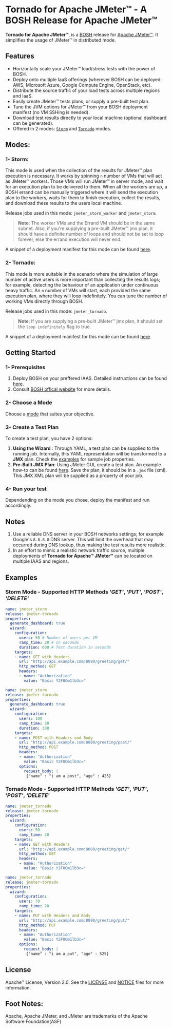 # Tornado for Apache JMeter&trade; - A BOSH Release for Apache JMeter&trade;

**Tornado for Apache JMeter&trade;**, is a [BOSH](https://bosh.io/) release for [Apache JMeter&trade;](http://jmeter.apache.org/). It simplifies the usage of JMeter&trade; in distributed mode.

## Features

* Horizontally scale your JMeter&trade; load/stress tests with the power of BOSH.
* Deploy onto multiple IaaS offerings (wherever BOSH can be deployed: AWS, Microsoft Azure, Google Compute Engine, OpenStack, etc).
* Distribute the source traffic of your load tests across multiple regions and IaaS.
* Easily create JMeter&trade; tests plans, or supply a pre-built test plan.
* Tune the JVM options for JMeter&trade; from your BOSH deployment manifest (no VM SSHing is needed).
* Download test results directly to your local machine (optional dashboard can be generated).
* Offered in 2 modes: [`Storm`](#1--storm) and [`Tornado`](#2--tornado) modes.

## Modes:

### 1- Storm:
This mode is used when the collection of the results for JMeter&trade; plan execution is necessary. It works by spinning `n` number of VMs that will act as JMeter&trade; workers. Those VMs will run JMeter&trade; in server mode, and wait for an execution plan to be delivered to them. When all the workers are up, a BOSH errand can be manually triggered where it will send the execution plan to the workers, waits for them to finish execution, collect the results, and download these results to the users local machine.

Release jobs used in this mode: `jmeter_storm_worker` and `jmeter_storm`.

>**Note**: The worker VMs and the Errand VM should be in the same subnet. Also, if you're supplying a pre-built JMeter&trade; jmx plan, it should have a definite number of loops and should not be set to loop forever, else the errand execution will never end.

A snippet of a deployment manifest for this mode can be found [here](docs/storm-mode/sample-deployment-manifests-snippets.yml).

### 2- Tornado:
This mode is more suitable in the scenario where the simulation of large number of active users is more important than collecting the results logs; for example, detecting the behaviour of an application under continuous heavy traffic. An `n` number of VMs will start, each provided the same execution plan, where they will loop indefinitely. You can tune the number of working VMs directly through BOSH.

Release jobs used in this mode: `jmeter_tornado`.

>**Note**: If you are supplying a pre-built JMeter&trade; jmx plan, it should set the `loop indefinitely` flag to true.

A snippet of a deployment manifest for this mode can be found [here](docs/tornado-mode/sample-deployment-manifests-snippets.yml).

## Getting Started
### 1- Prerequisites
1. Deploy BOSH on your preffered IAAS. Detailed instructions can be found [here](https://github.com/cloudfoundry/bosh-deployment).
2. Consult [BOSH offical website](https://bosh.io) for more details.

### 2- Choose a Mode
Choose a [mode](#modes) that suites your objective.

### 3- Create a Test Plan
To create a test plan, you have 2 options:
1. **Using the Wizard** : Through YAML, a test plan can be supplied to the running job. Internally, this YAML representation will be transformed to a **JMX** plan. Check the [examples](#examples) for sample job properties.
2. **Pre-Built JMX Plan**: Using JMeter GUI, create a test plan. An example how-to can be found [here](http://jmeter.apache.org/usermanual/build-web-test-plan.html). Save the plan, it should be in a `.jmx` file (xml). This JMX XML plan will be supplied as a property of your job.

### 4- Run your test
Dependending on the mode you chose, deploy the manifest and run accordingly.

## Notes

1. Use a reliable DNS server in your BOSH networks settings; for example Google's `8.8.8.8` DNS server. This will limit the overhead that may occurred during DNS lookup, thus making the test results more realistic.
2. In an effort to mimic a realistic network traffic source, multiple deployments of **Tornado for Apache&trade; JMeter&trade;** can be located on multiple IAAS and regions.

## Examples

### Storm Mode - Supported HTTP Methods _'GET'_, _'PUT'_, _'POST'_, _'DELETE'_
```yaml
name: jmeter_storm
release: jmeter-tornado
properties:
  generate_dashboard: true
  wizard:
    configuration:
      users: 50 # Number of users per VM
      ramp_time: 20 # In seconds
      duration: 600 # Test duration in seconds
    targets:
    - name: GET with Headers
      url: "http://api.example.com:8080/greeting/get/"
      http_method: GET
      headers:
      - name: "Authorization"
        value: "Basic Y2F0Om1lb3c="
```

```yaml
name: jmeter_storm
release: jmeter-tornado
properties:
  generate_dashboard: true
  wizard:
    configuration:
      users: 100
      ramp_time: 30
      duration: 300
    targets:
    - name: POST with Headers and Body
      url: "http://api.example.com:8080/greeting/post/"
      http_method: POST
      headers:
      - name: "Authorization"
        value: "Basic Y2F0Om1lb3c="
      options:
        request_body: |
         {"name" : "i am a post", "age" : 425}
```

### Tornado Mode - Supported HTTP Methods _'GET'_, _'PUT'_, _'POST'_, _'DELETE'_

```yaml
name: jmeter_tornado
release: jmeter-tornado
properties:
  wizard:
    configuration:
      users: 50
      ramp_time: 30
    targets:
    - name: GET with Headers
      url: "http://api.example.com:8080/greeting/get/"
      http_method: GET
      headers:
      - name: "Authorization"
        value: "Basic Y2F0Om1lb3c="
```

```yaml
name: jmeter_tornado
release: jmeter-tornado
properties:
  wizard:
    configuration:
      users: 70
      ramp_time: 20
    targets:
    - name: PUT with Headers and Body
      url: "http://api.example.com:8080/greeting/put/"
      http_method: PUT
      headers:
      - name: "Authorization"
        value: "Basic Y2F0Om1lb3c="
      options:
        request_body: |
         {"name" : "i am a put", "age" : 525}
```

## License

Apache&trade; License, Version 2.0. See the [LICENSE](LICENSE) and [NOTICE](NOTICE) files for more information.

## Foot Notes:
Apache, Apache JMeter, and JMeter are trademarks of the Apache Software Foundation(ASF)
